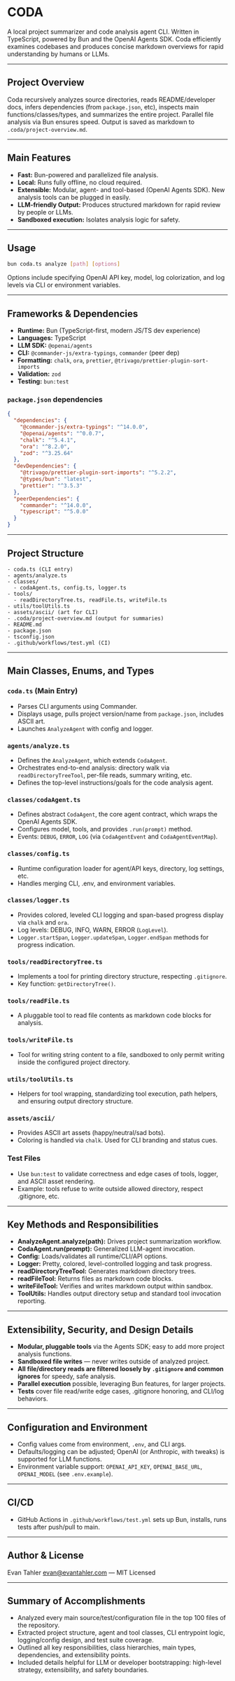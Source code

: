 # CODA

A local project summarizer and code analysis agent CLI. Written in TypeScript, powered by Bun and the OpenAI Agents SDK. Coda efficiently examines codebases and produces concise markdown overviews for rapid understanding by humans or LLMs.

---

## Project Overview

Coda recursively analyzes source directories, reads README/developer docs, infers dependencies (from `package.json`, etc), inspects main functions/classes/types, and summarizes the entire project. Parallel file analysis via Bun ensures speed. Output is saved as markdown to `.coda/project-overview.md`.

---

## Main Features

- **Fast:** Bun-powered and parallelized file analysis.
- **Local:** Runs fully offline, no cloud required.
- **Extensible:** Modular, agent- and tool-based (OpenAI Agents SDK). New analysis tools can be plugged in easily.
- **LLM-friendly Output:** Produces structured markdown for rapid review by people or LLMs.
- **Sandboxed execution:** Isolates analysis logic for safety.

---

## Usage

```sh
bun coda.ts analyze [path] [options]
```

Options include specifying OpenAI API key, model, log colorization, and log levels via CLI or environment variables.

---

## Frameworks & Dependencies

- **Runtime:** Bun (TypeScript-first, modern JS/TS dev experience)
- **Languages:** TypeScript
- **LLM SDK:** `@openai/agents`
- **CLI:** `@commander-js/extra-typings`, `commander` (peer dep)
- **Formatting:** `chalk`, `ora`, `prettier`, `@trivago/prettier-plugin-sort-imports`
- **Validation:** `zod`
- **Testing:** `bun:test`

### `package.json` dependencies

```json
{
  "dependencies": {
    "@commander-js/extra-typings": "^14.0.0",
    "@openai/agents": "^0.0.7",
    "chalk": "^5.4.1",
    "ora": "^8.2.0",
    "zod": "^3.25.64"
  },
  "devDependencies": {
    "@trivago/prettier-plugin-sort-imports": "^5.2.2",
    "@types/bun": "latest",
    "prettier": "^3.5.3"
  },
  "peerDependencies": {
    "commander": "^14.0.0",
    "typescript": "^5.0.0"
  }
}
```

---

## Project Structure

```
- coda.ts (CLI entry)
- agents/analyze.ts
- classes/
  - codaAgent.ts, config.ts, logger.ts
- tools/
  - readDirectoryTree.ts, readFile.ts, writeFile.ts
- utils/toolUtils.ts
- assets/ascii/ (art for CLI)
- .coda/project-overview.md (output for summaries)
- README.md
- package.json
- tsconfig.json
- .github/workflows/test.yml (CI)
```

---

## Main Classes, Enums, and Types

### `coda.ts` (Main Entry)
- Parses CLI arguments using Commander.
- Displays usage, pulls project version/name from `package.json`, includes ASCII art.
- Launches `AnalyzeAgent` with config and logger.

### `agents/analyze.ts`
- Defines the `AnalyzeAgent`, which extends `CodaAgent`.
- Orchestrates end-to-end analysis: directory walk via `readDirectoryTreeTool`, per-file reads, summary writing, etc.
- Defines the top-level instructions/goals for the code analysis agent.

### `classes/codaAgent.ts`
- Defines abstract `CodaAgent`, the core agent contract, which wraps the OpenAI Agents SDK.
- Configures model, tools, and provides `.run(prompt)` method.
- Events: `DEBUG`, `ERROR`, `LOG` (via `CodaAgentEvent` and `CodaAgentEventMap`).

### `classes/config.ts`
- Runtime configuration loader for agent/API keys, directory, log settings, etc.
- Handles merging CLI, .env, and environment variables.

### `classes/logger.ts`
- Provides colored, leveled CLI logging and span-based progress display via `chalk` and `ora`.
- Log levels: DEBUG, INFO, WARN, ERROR (`LogLevel`).
- `Logger.startSpan`, `Logger.updateSpan`, `Logger.endSpan` methods for progress indication.

### `tools/readDirectoryTree.ts`
- Implements a tool for printing directory structure, respecting `.gitignore`.
- Key function: `getDirectoryTree()`.

### `tools/readFile.ts`
- A pluggable tool to read file contents as markdown code blocks for analysis.

### `tools/writeFile.ts`
- Tool for writing string content to a file, sandboxed to only permit writing inside the configured project directory.

### `utils/toolUtils.ts`
- Helpers for tool wrapping, standardizing tool execution, path helpers, and ensuring output directory structure.

### `assets/ascii/`
- Provides ASCII art assets (happy/neutral/sad bots).
- Coloring is handled via `chalk`. Used for CLI branding and status cues.

### Test Files
- Use `bun:test` to validate correctness and edge cases of tools, logger, and ASCII asset rendering.
- Example: tools refuse to write outside allowed directory, respect .gitignore, etc.

---

## Key Methods and Responsibilities

- **AnalyzeAgent.analyze(path):** Drives project summarization workflow.
- **CodaAgent.run(prompt):** Generalized LLM-agent invocation.
- **Config:** Loads/validates all runtime/CLI/API options.
- **Logger:** Pretty, colored, level-controlled logging and task progress.
- **readDirectoryTreeTool:** Generates markdown directory trees.
- **readFileTool:** Returns files as markdown code blocks.
- **writeFileTool:** Verifies and writes markdown output within sandbox.
- **ToolUtils:** Handles output directory setup and standard tool invocation reporting.

---

## Extensibility, Security, and Design Details

- **Modular, pluggable tools** via the Agents SDK; easy to add more project analysis functions.
- **Sandboxed file writes** — never writes outside of analyzed project.
- **All file/directory reads are filtered loosely by `.gitignore` and common ignores** for speedy, safe analysis.
- **Parallel execution** possible, leveraging Bun features, for larger projects.
- **Tests** cover file read/write edge cases, .gitignore honoring, and CLI/log behaviors.

---

## Configuration and Environment

- Config values come from environment, `.env`, and CLI args.
- Defaults/logging can be adjusted; OpenAI (or Anthropic, with tweaks) is supported for LLM functions.
- Environment variable support: `OPENAI_API_KEY`, `OPENAI_BASE_URL`, `OPENAI_MODEL` (see `.env.example`).

---

## CI/CD

- GitHub Actions in `.github/workflows/test.yml` sets up Bun, installs, runs tests after push/pull to main.

---

## Author & License

Evan Tahler <evan@evantahler.com> — MIT Licensed

---

## Summary of Accomplishments

- Analyzed every main source/test/configuration file in the top 100 files of the repository.
- Extracted project structure, agent and tool classes, CLI entrypoint logic, logging/config design, and test suite coverage.
- Outlined all key responsibilities, class hierarchies, main types, dependencies, and extensibility points.
- Included details helpful for LLM or developer bootstrapping: high-level strategy, extensibility, and safety boundaries.
